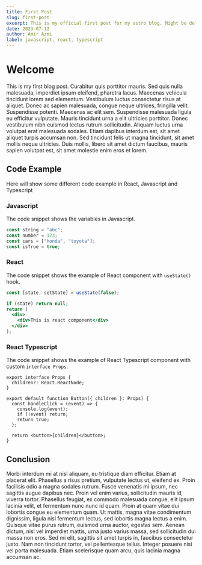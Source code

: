 ```yaml
---
title: First Post
slug: first-post
excerpt: This is my official first post for my astro blog. Might be deleted later
date: 2023-07-12
author: Amir Azmi
label: javascript, react, typescript
---
```


# Welcome

This is my first blog post. Curabitur quis porttitor mauris. Sed quis nulla malesuada, imperdiet ipsum eleifend, pharetra lacus. Maecenas vehicula tincidunt lorem sed elementum. Vestibulum luctus consectetur risus at aliquet. Donec ac sapien malesuada, congue neque ultrices, fringilla velit. Suspendisse potenti. Maecenas ac elit sem. Suspendisse malesuada ligula eu efficitur vulputate. Mauris tincidunt urna a elit ultricies porttitor. Donec vestibulum nibh euismod lectus rutrum sollicitudin. Aliquam luctus urna volutpat erat malesuada sodales. Etiam dapibus interdum est, sit amet aliquet turpis accumsan non. Sed tincidunt felis ut magna tincidunt, sit amet mollis neque ultricies. Duis mollis, libero sit amet dictum faucibus, mauris sapien volutpat est, sit amet molestie enim eros et lorem.

## Code Example

Here will show some different code example in React, Javascript and Typescript

### Javascript

The code snippet shows the variables in Javascript.

```javascript
const string = "abc";
const number = 123;
const cars = ["honda", "toyota"];
const isTrue = true;
```

### React

The code snippet shows the example of React component with `useState()` hook.

```jsx
const [state, setState] = useState(false);

if (state) return null;
return (
  <div>
    <div>This is react component</div>
  </div>
);
```

### React Typescript

The code snippet shows the example of React Typescript component with custom `interface Props`.

```tsx
export interface Props {
  children?: React.ReactNode;
}

export default function Button({ children }: Props) {
  const handleClick = (event) => {
    console.log(event);
    if (!event) return;
    return true;
  };

  return <button>{children}</button>;
}
```

## Conclusion

Morbi interdum mi at nisl aliquam, eu tristique diam efficitur. Etiam at placerat elit. Phasellus a risus pretium, vulputate lectus ut, eleifend ex. Proin facilisis odio a magna sodales rutrum. Fusce venenatis mi ipsum, nec sagittis augue dapibus nec. Proin vel enim varius, sollicitudin mauris id, viverra tortor. Phasellus feugiat, ex commodo malesuada congue, elit ipsum lacinia velit, et fermentum nunc nunc id quam. Proin at quam vitae dui lobortis congue eu elementum quam. Ut mattis, magna vitae condimentum dignissim, ligula nisl fermentum lectus, sed lobortis magna lectus a enim. Quisque vitae purus rutrum, euismod urna auctor, egestas sem. Aenean dictum, nisl vel imperdiet mattis, urna justo varius massa, sed sollicitudin dui massa non eros. Sed mi elit, sagittis sit amet turpis in, faucibus consectetur justo. Nam non tincidunt tortor, vel pellentesque tellus. Integer posuere nisi vel porta malesuada. Etiam scelerisque quam arcu, quis lacinia magna accumsan ac.
